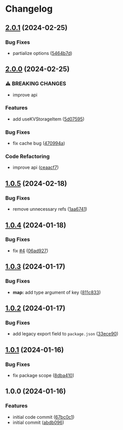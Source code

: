 # Changelog

## [2.0.1](https://github.com/ookkoouu/webext-storage/compare/v2.0.0...v2.0.1) (2024-02-25)


### Bug Fixes

* partialize options ([5464b7d](https://github.com/ookkoouu/webext-storage/commit/5464b7daf635a1572ec893d05da69cdb690e30f4))

## [2.0.0](https://github.com/ookkoouu/webext-storage/compare/v1.0.5...v2.0.0) (2024-02-25)


### ⚠ BREAKING CHANGES

* improve api

### Features

* add useKVStorageItem ([5d07595](https://github.com/ookkoouu/webext-storage/commit/5d07595700c57c9ed3de65f095941983d5138088))


### Bug Fixes

* fix cache bug ([470994a](https://github.com/ookkoouu/webext-storage/commit/470994a1c9d7ad6b57e1422a9b7042bf6f99aaee))


### Code Refactoring

* improve api ([ceaacf7](https://github.com/ookkoouu/webext-storage/commit/ceaacf76aecd0cbf482159e359a3e7d3500043a8))

## [1.0.5](https://github.com/ookkoouu/webext-storage/compare/v1.0.4...v1.0.5) (2024-02-18)


### Bug Fixes

* remove unnecessary refs ([1aa6741](https://github.com/ookkoouu/webext-storage/commit/1aa67416d295e64c9c02722e7be59471d893809e))

## [1.0.4](https://github.com/ookkoouu/webext-storage/compare/v1.0.3...v1.0.4) (2024-01-18)


### Bug Fixes

* fix [#4](https://github.com/ookkoouu/webext-storage/issues/4) ([06ad927](https://github.com/ookkoouu/webext-storage/commit/06ad92794a4a0dc715c52ff2ac25bd3030e0b3ac))

## [1.0.3](https://github.com/ookkoouu/webext-storage/compare/v1.0.2...v1.0.3) (2024-01-17)


### Bug Fixes

* **map:** add type argument of key ([811c833](https://github.com/ookkoouu/webext-storage/commit/811c833469ca032c88792b222b60f3ac406c4739))

## [1.0.2](https://github.com/ookkoouu/webext-storage/compare/v1.0.1...v1.0.2) (2024-01-17)


### Bug Fixes

* add legacy export field to `package.json` ([33ece90](https://github.com/ookkoouu/webext-storage/commit/33ece901b9ce924cfada1452cd7da1d447a3b5bf))

## [1.0.1](https://github.com/ookkoouu/webext-storage/compare/v1.0.0...v1.0.1) (2024-01-16)


### Bug Fixes

* fix package scope ([8dba410](https://github.com/ookkoouu/webext-storage/commit/8dba4103a308e15390c88e03a10edf1dc112aeb1))

## 1.0.0 (2024-01-16)


### Features

* initial code commit ([67bc0c1](https://github.com/ookkoouu/webext-storage/commit/67bc0c1d0153a30a916b33692fbc0fd5829a0258))
* initial commit ([abdb096](https://github.com/ookkoouu/webext-storage/commit/abdb096dec658d8645a99ef3a6a3c92219e6dc42))

